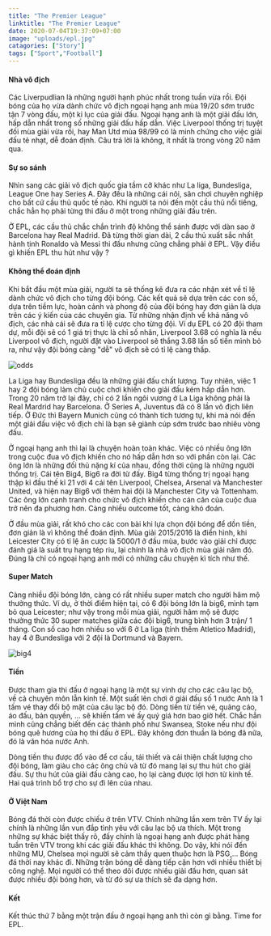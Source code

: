 ```yaml
---
title: "The Premier League"
linktitle: "The Premier League"
date: 2020-07-04T19:37:09+07:00
image: "uploads/epl.jpg"
catagories: ["Story"]
tags: ["Sport","Football"]
---
```

#### Nhà vô địch
Các Liverpudlian là những người hạnh phúc nhất trong tuần vừa rồi. Đội bóng của họ vừa dành chức vô địch ngoại hạng anh mùa 19/20 sớm trước tận 7 vòng đấu, một kỉ lục của giải đấu. Ngoại hạng anh là một giải đấu lớn, hấp dẫn nhất trong số những giải đấu hấp dẫn. Việc Liverpool thống trị tuyệt đối mùa giải vừa rồi, hay Man Utd mùa 98/99 có là minh chứng cho việc giải đấu tẻ nhạt, dễ đoán định. Câu trả lời là không, ít nhất là trong vòng 20 năm qua. 


#### Sự so sánh

Nhìn sang các giải vô địch quốc gia tầm cỡ khác như La liga, Bundesliga, League One hay Series A. Đây đều là những cái nôi, sân chơi chuyên nghiệp cho bất cứ cầu thủ quốc tế nào. Khi người ta nói đến một cầu thủ nổi tiếng, chắc hẳn họ phải từng thi đấu ở một trong những giải đấu trên.

Ở EPL, các cầu thủ chắc chắn trình độ không thể sánh được với dàn sao ở Barcelona hay Real Madrid. Đã từng thời gian dài, 2 cầu thủ xuất sắc nhất hành tinh Ronaldo và Messi thi đấu nhưng cũng chẳng phải ở EPL. Vậy điều gì khiến EPL thu hút như vậy ?

#### Không thể đoán định

Khi bắt đầu một mùa giải, người ta sẽ thống kê đưa ra các nhận xét về tỉ lệ dành chức vô địch cho từng đội bóng. Các kết quả sẽ dựa trên các con số, dựa trên tiềm lực, hoàn cảnh và phong độ của đội bóng hay đơn giản là dựa trên các ý kiến của các chuyên gia. Từ những nhận định về khả năng vô địch, các nhà cái sẽ đưa ra tỉ lệ cược cho từng đội. Ví dụ EPL có 20 đội tham dự, mỗi đội sẽ có 1 giá trị thực là chỉ số nhân, Liverpool 3.68 có nghĩa là nếu Liverpool vô địch, người đặt vào Liverpool sẽ thắng 3.68 lần số tiền mình bỏ ra, như vậy đội bóng càng "dễ" vô địch sẽ có tỉ lệ càng thấp.  

![odds](https://cdn.statcdn.com/Infographic/images/normal/15025.jpeg "EPL oods winner 2019")


La Liga hay Bundesliga đều là những giải đấu chất lượng. Tuy nhiên, việc 1 hay 2 đội bóng làm chủ cuộc chơi khiến cho giải đấu kém hấp dẫn hơn.
Trong 20 năm trở lại đây, chỉ có 2 lần ngôi vương ở La Liga không phải là Real Mardrid hay Barcelona. Ở Series A, Juventus đã có 8 lần vô địch liên tiếp. Ở Đức thì Bayern Munich cũng có thành tích tương tự, khi mà nói đến một giải đấu việc vô địch chỉ là bạn sẽ giành cúp sớm trước bao nhiêu vòng đấu. 


Ở ngoại hạng anh thì lại là chuyện hoàn toàn khác. Việc có nhiều ông lớn trong cuộc đua vô địch khiến cho nó hấp dẫn hơn so với phần còn lại. Các ông lớn là những đối thủ nặng kí của nhau, đồng thời cũng là những người thống trị. Cái tên Big4, Big6 ra đời từ đấy. Big4 từng thống trị ngoại hạng thập kỉ đầu thế kỉ 21 với 4 cái tên Liverpool, Chelsea, Arsenal và Manchester United, và hiện nay Big6 với thêm hai đội là Manchester City và Tottenham. Các ông lớn cạnh tranh cho chức vô địch khiến cho cán cân của cuộc đua trở nên đa phương hơn. Càng nhiều outcome tốt, càng khó đoán. 



Ở đầu mùa giải, rất khó cho các con bài khi lựa chọn đội bóng để dồn tiền, đơn giản là vì không thể đoán định. Mùa giải 2015/2016 là điển hình, khi Leicester City có tỉ lệ ăn cược là 5000/1 ở đầu mùa, bước vào giải chỉ được đánh giá là suất trụ hạng tép riu, lại chính là nhà vô địch mùa giải năm đó. Đúng là chỉ có ngoại hạng anh mới có những câu chuyện kì tích như thế. 

#### Super Match

Càng nhiều đội bóng lớn, càng có rất nhiều super match cho người hâm mộ thưởng thức. Ví dụ, ở thời điểm hiện tại, có 6 đội bóng lớn là big6, mình tạm bỏ qua Leicester; như vậy trong mỗi mùa giải, người hâm mộ sẽ được thưởng thức 30 super matches giữa các đội big6, trung bình hơn 3 trận/ 1 tháng. Con số cao hơn nhiều so với 6 ở La liga (tính thêm Atletico Madrid),  hay 4 ở Bundesliga với 2 đội là Dortmund và Bayern.

![big4](https://news.bbcimg.co.uk/media/images/48617000/jpg/_48617840_top2_466.jpg "EPL Big4")

#### Tiền

Được tham gia thi đấu ở ngoại hạng là một sự vinh dự cho các câu lạc bộ, về cả chuyên môn lẫn kinh tế. Một suất lên chơi ở giải đấu số 1 nước Anh là 1 tấm vé thay đổi bộ mặt của câu lạc bộ đó. Dòng tiền từ tiền vé, quảng cáo, áo đấu, bản quyền, ... sẽ khiến tấm vé ấy quý giá hơn bao giờ hết. Chắc hẳn mình cũng chẳng biết đến các thành phố như Swansea, Stoke nếu như đội bóng quê hương của họ thi đấu ở EPL. Đây không đơn thuần là bóng đã nữa, đó là văn hóa nước Anh. 

Dòng tiền thu được đổ vào để cơ cấu, tái thiết và cải thiện chất lượng cho đội bóng, làm giàu cho các ông chủ và từ đó mang lại sự thu hút cho giải đấu. Sự thu hút của giải đấu càng cao, họ lại càng được lợi hơn từ kinh tế. Hai quá trình bổ trợ cho sự đi lên của nhau. 

#### Ở Việt Nam

Bóng đá thời còn được chiếu ở trên VTV. Chính những lần xem trên TV ấy lại chính là những lần vun đắp tình yêu với câu lạc bộ ưa thích. Một trong những sự khác biệt thấy rõ, đấy chính là ngoại hạng anh được phát hàng tuần trên VTV trong khi các giải đấu khác thì không. Do vậy, khi nói đến những MU, Chelsea mọi người sẽ cảm thấy quen thuộc hơn là PSG,... Bóng đá thời nay khác đi. Những trận bóng dễ dàng tiếp cận hơn với nhiều thiết bị công nghệ. Mọi người có thể theo dõi được nhiều giải đấu hơn, quan sát được nhiều đội bóng hơn, và từ đó sự ưa thích sẽ đa dạng hơn. 

#### Kết
Kết thúc thứ 7 bằng một trận đấu ở ngoại hạng anh thì còn gì bằng. Time for EPL.
















